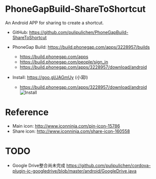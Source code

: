 # PhoneGapBuild-ShareToShortcut
An Android APP for sharing to create a shortcut.

- GitHub: https://github.com/pulipulichen/PhoneGapBuild-ShareToShortcut
- PhoneGap Build: https://build.phonegap.com/apps/3228957/builds
    * https://build.phonegap.com/apps
    * https://build.phonegap.com/people/sign_in
    * https://build.phonegap.com/apps/3228957/download/android

- Install: https://goo.gl/JAGmUy (小寫l)
    * https://build.phonegap.com/apps/3228957/download/android
![Install](https://chart.googleapis.com/chart?chs=116x116&cht=qr&chl=https://build.phonegap.com/apps/3228957/install/jAuG33sd1JgqxRQ2xedN&chld=L|1&choe=UTF-8)

# Reference
- Main icon: http://www.iconninja.com/pin-icon-15786
- Share icon: http://www.iconninja.com/share-icon-160558

# TODO
- Google Drive整合尚未完成 https://github.com/pulipulichen/cordova-plugin-jc-googledrive/blob/master/android/GoogleDrive.java